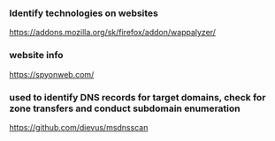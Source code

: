 ### Identify technologies on websites
https://addons.mozilla.org/sk/firefox/addon/wappalyzer/

### website info
https://spyonweb.com/

### used to identify DNS records for target domains, check for zone transfers and conduct subdomain enumeration
https://github.com/dievus/msdnsscan
